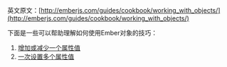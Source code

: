 英文原文：[http://emberjs.com/guides/cookbook/working_with_objects/](http://emberjs.com/guides/cookbook/working_with_objects/)

下面是一些可以帮助理解如何使用Ember对象的技巧：

1. [增加或减少一个属性值](/guides/cookbook/working_with_objects/incrementing_or_decrementing_a_property)
1. [一次设置多个属性值](/guides/cookbook/working_with_objects/setting_multiple_properties_at_once)
